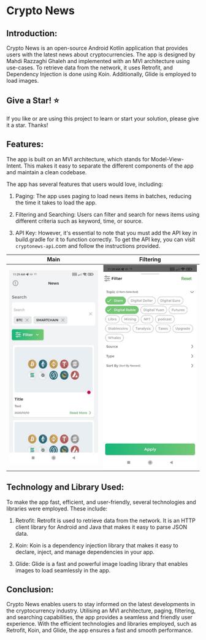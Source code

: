 # Crypto News

## Introduction:
Crypto News is an open-source Android Kotlin application that provides users with the latest news about cryptocurrencies.
The app is designed by Mahdi Razzaghi Ghaleh and implemented with an MVI architecture using use-cases. 
To retrieve data from the network, it uses Retrofit, and Dependency Injection is done using Koin. 
Additionally, Glide is employed to load images.

## Give a Star! ⭐
If you like or are using this project to learn or start your solution, please give it a star. Thanks!

## Features:
The app is built on an MVI architecture, which stands for Model-View-Intent. 
This makes it easy to separate the different components of the app and maintain a clean codebase.

The app has several features that users would love, including:

1. Paging: The app uses paging to load news items in batches, reducing the time it takes to load the app.

2. Filtering and Searching: Users can filter and search for news items using different criteria such as keyword, time, or source.

3. API Key: However, it's essential to note that you must add the API key in build.gradle for it to function correctly. 
To get the API key, you can visit `cryptonews-api`.com and follow the instructions provided.

| Main | Filtering |  
| :---: | :---: |
| ![](screenshots/1.jpg) | ![](screenshots/2.jpg)  |  


## Technology and Library Used:
To make the app fast, efficient, and user-friendly, several technologies and libraries were employed. These include:

1. Retrofit: Retrofit is used to retrieve data from the network. It is an HTTP client library for Android and Java that makes it easy to parse JSON data.

2. Koin: Koin is a dependency injection library that makes it easy to declare, inject, and manage dependencies in your app.

3. Glide: Glide is a fast and powerful image loading library that enables images to load seamlessly in the app.

## Conclusion:
Crypto News enables users to stay informed on the latest developments in the cryptocurrency industry. 
Utilising an MVI architecture, paging, filtering, and searching capabilities, the app provides a seamless and friendly user experience. 
With the efficient technologies and libraries employed, such as Retrofit, Koin, and Glide, the app ensures a fast and smooth performance.

  
